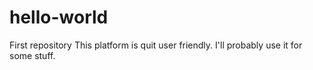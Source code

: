 # hello-world
First repository
This platform is quit user friendly. I'll probably use it for some stuff.

